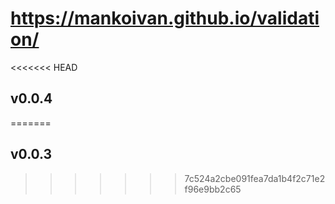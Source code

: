 # https://mankoivan.github.io/validation/
<<<<<<< HEAD
## v0.0.4
=======
## v0.0.3
>>>>>>> 7c524a2cbe091fea7da1b4f2c71e2f96e9bb2c65
